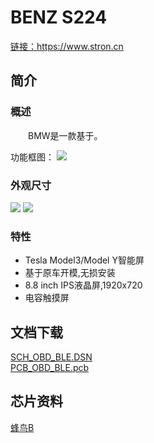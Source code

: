 # BENZ S224

<a href="https:www.stron.cn" target="_blank">链接：https://www.stron.cn</a>

## 简介

### 概述

&emsp;&emsp;BMW是一款基于。

功能框图：
![ ](../../_static/Docs/Tesla/OBDBLE/Pics/img1.png "功能框图")

### 外观尺寸

![ ](../../_static/document/SU-63T/img2.png "外观尺寸1")
![ ](../../_static/document/SU-63T/img3.png "外观尺寸2")

### 特性

- Tesla Model3/Model Y智能屏
- 基于原车开模,无损安装
- 8.8 inch IPS液晶屏,1920x720
- 电容触摸屏

## 文档下载

[SCH_OBD_BLE.DSN](../../_static/Docs/Tesla/OBDBLE/Hardware/SCH_OBD_BLE.DSN)  
[PCB_OBD_BLE.pcb](../../_static/Docs/Tesla/OBDBLE/Hardware/PCB_OBD_BLE.pcb)

## 芯片资料

[蜂鸟B](../chip/B.md)